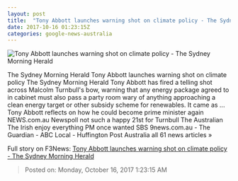 ```yaml
---
layout: post
title:  "Tony Abbott launches warning shot on climate policy - The Sydney Morning Herald"
date: 2017-10-16 01:23:15Z
categories: google-news-australia
---
```


![Tony Abbott launches warning shot on climate policy - The Sydney Morning Herald](http://www.smh.com.au/content/dam/images/g/y/y/g/f/v/image.related.articleLeadwide.620x349.gz1m6z.png/1508121296370.jpg)

The Sydney Morning Herald Tony Abbott launches warning shot on climate policy The Sydney Morning Herald Tony Abbott has fired a telling shot across Malcolm Turnbull's bow, warning that any energy package agreed to in cabinet must also pass a party room wary of anything approaching a clean energy target or other subsidy scheme for renewables. It came as ... Tony Abbott reflects on how he could become prime minister again NEWS.com.au Newspoll not such a happy 21st for Turnbull The Australian The Irish enjoy everything PM once wanted SBS 9news.com.au - The Guardian - ABC Local - Huffington Post Australia all 61 news articles »


Full story on F3News: [Tony Abbott launches warning shot on climate policy - The Sydney Morning Herald](http://www.f3nws.com/n/k2XXeD)

> Posted on: Monday, October 16, 2017 1:23:15 AM
